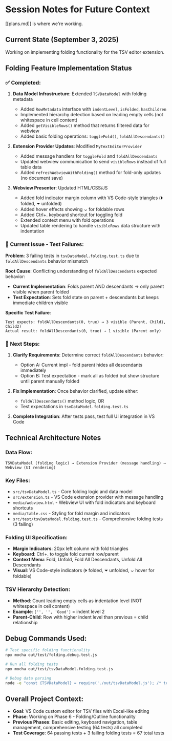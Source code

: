 # Session Notes for Future Context

[[plans.md]] is where we're working.


## Current State (September 3, 2025)
Working on implementing folding functionality for the TSV editor extension.

## Folding Feature Implementation Status

### ✅ Completed:
1. **Data Model Infrastructure**: Extended `TSVDataModel` with folding metadata
   - Added `RowMetadata` interface with `indentLevel`, `isFolded`, `hasChildren`
   - Implemented hierarchy detection based on leading empty cells (not whitespace in cell content)
   - Added `getVisibleRows()` method that returns filtered data for webview
   - Added basic folding operations: `toggleFold()`, `foldAllDescendants()`

2. **Extension Provider Updates**: Modified `MyTextEditorProvider` 
   - Added message handlers for `toggleFold` and `foldAllDescendants`
   - Updated webview communication to send `visibleRows` instead of full table data
   - Added `refreshWebviewWithFolding()` method for fold-only updates (no document save)

3. **Webview Presenter**: Updated HTML/CSS/JS
   - Added fold indicator margin column with VS Code-style triangles (⏵ folded, ⏷ unfolded)
   - Added hover effects showing ⌄ for foldable rows
   - Added Ctrl+. keyboard shortcut for toggling fold
   - Extended context menu with fold operations
   - Updated table rendering to handle `visibleRows` data structure with indentation

### 🔄 Current Issue - Test Failures:
**Problem**: 3 failing tests in `tsvDataModel.folding.test.ts` due to `foldAllDescendants` behavior mismatch

**Root Cause**: Conflicting understanding of `foldAllDescendants` expected behavior:
- **Current Implementation**: Folds parent AND descendants → only parent visible when parent folded
- **Test Expectation**: Sets fold state on parent + descendants but keeps immediate children visible

**Specific Test Failure**: 
```
Test expects: foldAllDescendants(0, true) → 3 visible (Parent, Child1, Child2)
Actual result: foldAllDescendants(0, true) → 1 visible (Parent only)
```

### 🎯 Next Steps:
1. **Clarify Requirements**: Determine correct `foldAllDescendants` behavior:
   - Option A: Current impl - fold parent hides all descendants immediately
   - Option B: Test expectation - mark all as folded but show structure until parent manually folded

2. **Fix Implementation**: Once behavior clarified, update either:
   - `foldAllDescendants()` method logic, OR 
   - Test expectations in `tsvDataModel.folding.test.ts`

3. **Complete Integration**: After tests pass, test full UI integration in VS Code

## Technical Architecture Notes

### Data Flow:
```
TSVDataModel (folding logic) → Extension Provider (message handling) → Webview (UI rendering)
```

### Key Files:
- `src/tsvDataModel.ts` - Core folding logic and data model
- `src/extension.ts` - VS Code extension provider with message handling  
- `media/webview.html` - Webview UI with fold indicators and keyboard shortcuts
- `media/table.css` - Styling for fold margin and indicators
- `src/test/tsvDataModel.folding.test.ts` - Comprehensive folding tests (3 failing)

### Folding UI Specification:
- **Margin Indicators**: 20px left column with fold triangles
- **Keyboard**: Ctrl+. to toggle fold current row/parent
- **Context Menu**: Fold, Unfold, Fold All Descendants, Unfold All Descendants
- **Visual**: VS Code-style indicators (⏵ folded, ⏷ unfolded, ⌄ hover for foldable)

### TSV Hierarchy Detection:
- **Method**: Count leading empty cells as indentation level (NOT whitespace in cell content)
- **Example**: `['', '', 'Good']` = indent level 2
- **Parent-Child**: Row with higher indent level than previous = child relationship

## Debug Commands Used:
```bash
# Test specific folding functionality
npx mocha out/test/folding.debug.test.js

# Run all folding tests  
npx mocha out/test/tsvDataModel.folding.test.js

# Debug data parsing
node -e "const {TSVDataModel} = require('./out/tsvDataModel.js'); /* test code */"
```

## Overall Project Context:
- **Goal**: VS Code custom editor for TSV files with Excel-like editing
- **Phase**: Working on Phase 6 - Folding/Outline functionality  
- **Previous Phases**: Basic editing, keyboard navigation, table management, comprehensive testing (64 tests) all completed
- **Test Coverage**: 64 passing tests + 3 failing folding tests = 67 total tests
